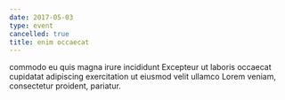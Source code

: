 ```yaml
---
date: 2017-05-03
type: event
cancelled: true
title: enim occaecat
---
```

commodo eu quis magna irure incididunt Excepteur ut laboris occaecat cupidatat adipiscing exercitation ut eiusmod velit ullamco Lorem veniam, consectetur proident, pariatur.